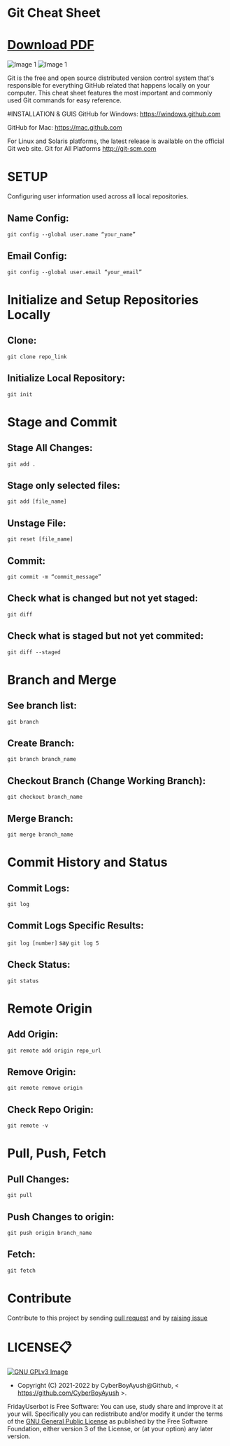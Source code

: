# Git Cheat Sheet

# [Download PDF](https://github.com/CyberBoyAyush/GitCheatSheet/releases/download/PDF/GitCheatSheet.pdf)

![Image 1](https://github.com/CyberBoyAyush/GitCheatSheet/blob/master/assets/git-cheat-sheet-education-1.jpg "Git Cheat Sheet")
![Image 1](https://github.com/CyberBoyAyush/GitCheatSheet/blob/master/assets/git-cheat-sheet-education-2.jpg "Git Cheat Sheet")

Git is the free and open source distributed version control system that's responsible for everything GitHub
related that happens locally on your computer. This cheat sheet features the most important and commonly
used Git commands for easy reference.

#INSTALLATION & GUIS
GitHub for Windows:
https://windows.github.com

GitHub for Mac:
https://mac.github.com

For Linux and Solaris platforms, the latest release is available on
the official Git web site.
Git for All Platforms
http://git-scm.com

# SETUP
Configuring user information used across all local repositories.

## Name Config:
`git config --global user.name “your_name”`

## Email Config:
`git config --global user.email “your_email”`

# Initialize and Setup Repositories Locally
## Clone:
`git clone repo_link`

## Initialize Local Repository:
`git init`

# Stage and Commit
## Stage All Changes:
`git add .`

## Stage only selected files:
`git add [file_name]`

## Unstage File:
`git reset [file_name]`

## Commit:
`git commit -m “commit_message”`

## Check what is changed but not yet staged:
`git diff`

## Check what is staged but not yet commited:
`git diff --staged`

# Branch and Merge
## See branch list:
`git branch`

## Create Branch:
`git branch branch_name`

## Checkout Branch (Change Working Branch):
`git checkout branch_name`

## Merge Branch:
`git merge branch_name`

# Commit History and Status
## Commit Logs:
`git log`

## Commit Logs Specific Results:
`git log [number]` say `git log 5`

## Check Status:
`git status`

# Remote Origin
## Add Origin:
`git remote add origin repo_url`

## Remove Origin:
`git remote remove origin`

## Check Repo Origin:
`git remote -v`

# Pull, Push, Fetch
## Pull Changes:
`git pull`

## Push Changes to origin:
`git push origin branch_name`

## Fetch:
`git fetch`

# Contribute
Contribute to this project by sending [pull request](https://github.com/CyberBoyAyush/GitCheatSheet/pulls) and by [raising issue](https://github.com/CyberBoyAyush/GitCheatSheet/issues)

# LICENSE📋
[![GNU GPLv3 Image](https://www.gnu.org/graphics/gplv3-127x51.png)](http://www.gnu.org/licenses/gpl-3.0.en.html)  

* Copyright (C) 2021-2022 by CyberBoyAyush@Github, < https://github.com/CyberBoyAyush >.

FridayUserbot is Free Software: You can use, study share and improve it at your
will. Specifically you can redistribute and/or modify it under the terms of the
[GNU General Public License](https://www.gnu.org/licenses/gpl.html) as
published by the Free Software Foundation, either version 3 of the License, or
(at your option) any later version.
